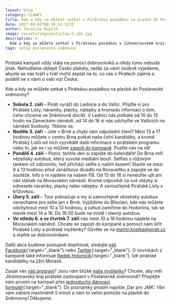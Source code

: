 ```yaml
---
layout: blog
category: CLANKY
title: Kde a kdy se můžete setkat s Pirátskou posádkou na plavbě do Poslanecké sněmovny?
date: 2017-09-01T08:39:53.527Z
author: Jaroslav Kupčík
image: /assets/img/posts/top-5-jmk.jpg
description: >-
  Kde a kdy se můžete setkat s Pirátskou posádkou v Jihomoravském kraji na plavbě do Poslanecké v roce 2017.
tags: volby poslanecká-sněmovna
---
```


Pirátská kampaň vždy stála na pomoci dobrovolníků a nikdy tomu nebude jinak. Nehodláme oblepit Česko plakáty, raději za vámi osobně vyjedeme, abyste se nás tváří v tvář mohli zeptat na to, co vás o Pirátech zajímá a podělit se s námi o vaši vizi Česka.

Kde a kdy se můžete setkat s Pirátskou posádkou na plavbě do Poslanecké sněmovny?

* **Sobota 2. září** – Piráti vyráží do Lednice a do Valtic. Přijďte si pro Pirátské Listy, náramky, placky, nálepky a hromadu informací o tom, čeho chceme ve Sněmovně docílit. V Lednici nás potkáte od 10 do 13 hodin na Zámeckém náměstí, od 14 do 18 si nás odchyťte ve Valticích na náměstí Svobody. Těšíme se.
* **Neděle 3. září** – Jste v Brně a chybí vám odpolední čtení? Mezi 13 a 17 hodinou můžete v centru Brna potkat naše čelní kandidáty, a kromě Pirátský Listů od nich vyzvědět další informace o pirátském programu nebo to, jak se i vy můžete [zapojit do kampaně](https://jihomoravsky.pirati.cz/pripoj-se/). Pusťte nás na ně!
* **Pondělí 4. září** – Pozor, tenhle den si zapište do kalendáře! Do Brna míří vězeňský autobus, který vyvolal mediální bouři. Selfies s růžovým tankem už odzvonilo, teď přichází selfie s naším busem! Stavte se mezi 9 a 13 hodinou před Janáčkovo divadlo na Roosveltku a zapojte se do soutěže. Info o ní najdete na našem FB. Od 13 do 18 si nenechte ujít ani náš stánek na Moravském náměstí. Kromě odpovědí na své otázky si odnesete náramky, placky nebo nálepky. A samozřejmě Pirátské Listy s křížovkou.
* **Úterý 5. září** – Tour pokračuje a my si samozřejmě vězeňský autobus nenecháme pro sebe jen v Brně. Vyjíždíme do Břeclavi, kde nás můžete odchytnout mezi 10 a 13 hodinou, a odtud zamíříme do Hodonína, tak se stavte mezi 14 a 18. Do 16:30 bude na místě i slavný autobus.
* **Ve středu 6. a ve čtvrtek 7. září** nás mezi 10 a 18 hodinou najdete na Moravském náměstí. Chcete se zapojit do kampaně a pomoct nám šířit Pirátské Listy a pirátské myšlenky? Ozvěte se na martin.kostka@pirati.cz a staňte se dobrovolníkem.

Další akce budeme postupně doplňovat, sledujte [náš Facebook](https://www.facebook.com/CPS.JMK/){:target="_blank"} nebo [Twitter](https://twitter.com/PiratiJMK){:target="_blank"}. O novinkách z kampaně také informuje [Radek Holomčík](https://www.facebook.com/holomcik){:target="_blank"}, lídr pirátské kandidátky na jižní Moravě.

Zaujal vás [náš program](https://jihomoravsky.pirati.cz/program/)? Jsou vám blízké [naše myšlenky](https://jihomoravsky.pirati.cz/aktuality/)? Chcete, aby měl Jihomoravský kraj pirátské zastoupení v Poslanecké sněmovně? Přispějte nám prosím na kampaň přes [jednoduchý dárovací formulář](https://dary.pirati.cz/){:target="_blank"}. Do poznámky prosím napište ‚Dar pro JMK‘. Vše vám zabere maximálně 5 minut a nám to velmi pomůže na plavbě do Sněmovny! Děkujeme.
